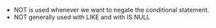 - NOT is used whenever we want to negate the conditional statement.
- NOT generally used with LIKE and with IS NULL